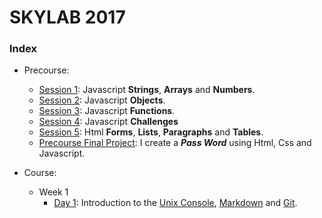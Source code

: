 # SKYLAB 2017

### Index

* Precourse: 
    * [Session 1](https://github.com/Micheloncio/Skylab/tree/master/Precourse/Session_1): Javascript **Strings**, **Arrays** and **Numbers**.
    * [Session 2](https://github.com/Micheloncio/Skylab/tree/master/Precourse/Session_2): Javascript **Objects**.
    * [Session 3](https://github.com/Micheloncio/Skylab/tree/master/Precourse/Session_3): Javascript **Functions**.
    * [Session 4](https://github.com/Micheloncio/Skylab/tree/master/Precourse/Session_4): Javascript **Challenges**
    * [Session 5](https://github.com/Micheloncio/Skylab/tree/master/Precourse/Session_5): Html **Forms**, **Lists**, **Paragraphs** and **Tables**.
    * [Precourse Final Project](https://github.com/Micheloncio/Skylab/tree/master/Precourse/Precourse_Final_Project): I create a _**Pass Word**_ using Html, Css and Javascript.

* Course:
    * Week 1
        - [Day 1](https://github.com/Micheloncio/Skylab/tree/master/Course/Week_1/Day_1): Introduction to the [Unix Console](https://github.com/Micheloncio/Skylab/blob/master/Course/Week_1/Day_1/Console.md), [Markdown](https://github.com/Micheloncio/Skylab/blob/master/Course/Week_1/Day_1/Markdown.md) and [Git](https://github.com/Micheloncio/Skylab/blob/master/Course/Week_1/Day_1/Git.md).

